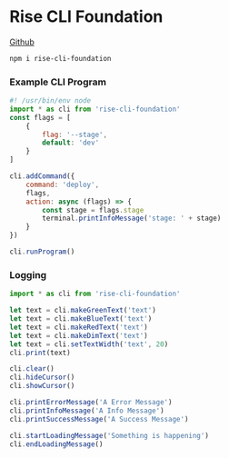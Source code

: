 # Rise CLI Foundation

[Github](https://github.com/rise-cli/rise-cli-foundation)

```bash
npm i rise-cli-foundation
```

### Example CLI Program

```js
#! /usr/bin/env node
import * as cli from 'rise-cli-foundation'
const flags = [
    {
        flag: '--stage',
        default: 'dev'
    }
]

cli.addCommand({
    command: 'deploy',
    flags,
    action: async (flags) => {
        const stage = flags.stage
        terminal.printInfoMessage('stage: ' + stage)
    }
})

cli.runProgram()
```

### Logging

```js
import * as cli from 'rise-cli-foundation'

let text = cli.makeGreenText('text')
let text = cli.makeBlueText('text')
let text = cli.makeRedText('text')
let text = cli.makeDimText('text')
let text = cli.setTextWidth('text', 20)
cli.print(text)

cli.clear()
cli.hideCursor()
cli.showCursor()

cli.printErrorMessage('A Error Message')
cli.printInfoMessage('A Info Message')
cli.printSuccessMessage('A Success Message')

cli.startLoadingMessage('Something is happening')
cli.endLoadingMessage()
```
